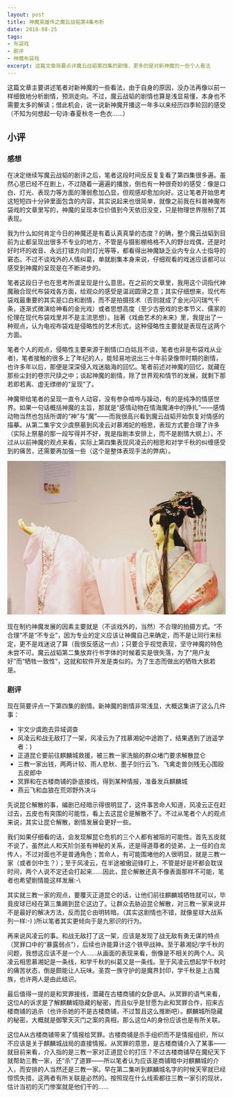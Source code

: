 ```yaml
---
layout: post
title: 神魔英雄传之魔云战韬第4集布析
date: 2018-08-25
tags: 
- 布袋戏 
- 剧评
- 神魔布袋戏
excerpt: 这篇文章简要点评魔云战韬第四集的剧情，更多的是对新神魔的一些个人看法
---
```


这篇文章主要讲述笔者对新神魔的一些看法，由于自身的原因，没办法再像以前一样细致地分析剧情，预测走向。不过，魔云战韬的剧情也算是浅显易懂，本身也不需要太多的解读；借此机会，说一说新神魔开播这一年多以来经历四季轮回的感受（不知为何想起一句诗:春夏秋冬一色衣……）

## 小评

### 感想

在决定继续写魔云战韬的剧评之后，笔者这段时间反反复复看了第四集很多遍。虽然心思已经不在剧上，不过随着一遍遍的播放，倒也有一种很奇妙的感受：像是口白、灯光、表现力等方面的薄弱愈加凸显，但观感却愈加向好。这让笔者开始思考这短短四十分钟里面包含的内容，其实说起来也很简单，就像之前我在科普神魔布袋戏的文章里写的，神魔的呈现本位价值到今天依旧没变，只是物理世界限制了其表现。

我为什么如何肯定今日的神魔还是有着认真真挚的态度？的确，整个魔云战韬到目前为止都呈现出很多不专业的地方，不管是与摄影棚格格不入的野台戏偶，还是时好时坏的收音、永远打错方向的灯光等等，都看得出神魔缺乏业内专业人士指导的窘态。不过不谈戏外的人情纠葛，单就剧集本身来说，仔细观看的戏迷应该都可以感受到神魔的呈现是在不断进步的。

笔者这段日子也在思考所谓呈现是什么意思。在之前的文章里，我用这个词指代神魔融合现代布袋戏各方面，给观众的感受是温润圆滑之意；其实仔细想来，现代布袋戏最重要的其实是口白和剧情，而不是拍摄技术（否则就成了金光闪闪瑞气千条，逐渐式微演给神看的金光戏）或者思想高度（至少古册戏的忠孝节义、儒家的伦理在现代布袋戏里并不是主流思想）。拙著《戏曲艺术的未来》里，我提出了一种观点，认为电视布袋戏是侵略性的艺术形式，这种侵略性主要就是表现在这两个方面。

笔者个人的观点，侵略性主要来源于剧情(口白姑且不谈，笔者也非是布袋戏从业者)，笔者接触的很多上了年纪的人，能轻易地说出三十年前录像带时期的剧情，也许多年以后，那便是深深侵入戏迷脑海的回忆。笔者前述对神魔的回忆，就藏在那些尘封的卷宗尺牍之中；谈起神魔的剧情，除了世界观和情节的发展，就剩下那若即若离、虚无缥缈的“呈现”了。

神魔带给笔者的呈现一直令人动容，没有参杂喧哗与躁动，有的是纯净的情感世界。如果一句话概括神魔的主旨，那就是“感情动物在情海魔涛中的挣扎”——感情动物当然也包括所谓的“神”与“魔”——而我很高兴看到魔云战韬开始恢复对情感的描摹。从第二集宇文少虞祭墓到风凌云对慕湘妃的相思，表现方式要合理了许多（实际上祭墓的那一段写得并不好，我是指剧本安排上，而不是剧情大纲上）。不过从以前神魔的观点来看，实际上第四集表现风凌云的相思和对学千秋的纠缠感受到的痛苦，还需要再加强一些（这个是整体表现手法的弊病）。

![慕湘妃](/assets/images/2018/MXF.jpeg)

现在制约神魔发展的因素主要就是（不谈戏外的，当然）不合理的拍摄方式。“不合理”不是“不专业”，因为专业的定义应该让神魔自己来确定，而不是让同行来标定，更不是戏迷说了算（我很反感这一点）；只要合乎视觉表现，坚守神魔的特色未尝不可。魔云战韬第二集放弃行书字体的时候着实是很失落，为了“用户友好”而“牺牲一致性”，这就和软件开发是类似的。为了生态而做出的牺牲大抵若是。

### 剧评

现在简要评点一下第四集的剧情。新神魔的剧情非常浅显，大概这集讲了这么几件事：

- 宇文少虞跑去异域调查
- 风凌云和战无敌打了一架，风凌云为了找慕湘妃中途跑了，结果遇到了逍遥学者：)
- 正道昆仑要前往麒麟城救援，被三教一家洗脑的群众堵门要求解散昆仑
- 三教一家出钱，两两计较、雨人悲秋、墨子剑行云飞、飞禽走兽剑残无心围殴五皮郎中
- 冥罪和在古楼商铺的卧底接线，得到某种情报，准备发兵麒麟城
- 燕云飞和血狼在荒郊野外决斗

先说昆仑解散的事，编剧已经暗示得很明显了，这件事苦命人知道，风凌云正在赶过去，五皮也有突围的可能性，看上去这昆仑是解散不了。不过从笔者个人的观点来说，其实让昆仑解散，剧情发展会更好一些。

我们如果仔细看的话，会发现解昆仑危机的三个人都有被阻的可能性。首先五皮就不说了，虽然此人和天阶剑圣有神秘的关系，还是得道尊者的徒弟，上一任的白龙传人，不过对面也不是普通角色；苦命人，有可能围堵他的人很明显，就是三教一家（或者剑中生？）；至于风凌云，在半途被傲迎锋盯上，不管是好是坏都会耽误时间，两个人说不定还会打起来……因此，昆仑解散还真不像表面那样不可能，笔者也希望剧情能这样发展:-\

其实就三教一家的观点，要覆灭正道昆仑的话，让他们前往麒麟城牺牲就可以，毕竟皮球已经在第三集踢到昆仑这边了。让群众去胁迫昆仑解散，对三教一家来说并不是最好的解决方法，反而昆仑由明转暗。（其实这剧情也不错，就像星球大战系列一样:-)  )所以笔者其实更倾向于是九邪识的行为。

再来说风凌云的事。和战无敌打了这一架，应该是发现了战无敌有勇无谋的特点（冥罪口中的“暴露弱点”），后续也许能算计这个铁甲战神。至于慕湘妃/学千秋的问题，我想这应该不是一个人……从画面的表现来看，倒像是不相关的两个人。风凌云相思慕湘妃是一条线，和学千秋的纠葛又是一条线。至于风凌云想起学千秋时的痛苦状态，倒是颇能让人玩味。圣霓一族守护的是魔界封印，学千秋是上古魔族，也许两人是由此结识。

最后值得一提的是和冥罪接线，潜藏在古楼商铺的女卧底A。从冥罪的语气来看，这位A的诉求是了解麒麟城隐藏的秘密，而且似乎是甘愿为此和冥罪合作，招来古楼商铺的追杀（也许杀她的不是古楼商铺，不过暂且这么推断吧）。麒麟城所隐藏的秘密，大概就是御擎天灭门之案的真相，那么这位A的身份应该也是有所关联。

这位A从古楼商铺带来了情报给冥罪。古楼商铺是杀手组织而不是情报组织，所以不应该是关于麒麟城战局的直接情报。从冥罪的意思，是古楼商铺介入了某事——就目前来看，介入指的是三教一家对正道昆仑的打压？不过古楼商铺早在魔纪天下就帮助三教一家，还“杀”了道罪——所以笔者认为应该是商铺暗中对麒麟城的介入，而安排的人当然还是三教一家。早在第二集听到麒麟城名字的时候天宰就已经惊慌失措，这两者有所关联是必然的。按照现在什么线索都往三教一家引的现状，估计当初的灭门惨案就是他们干的……

